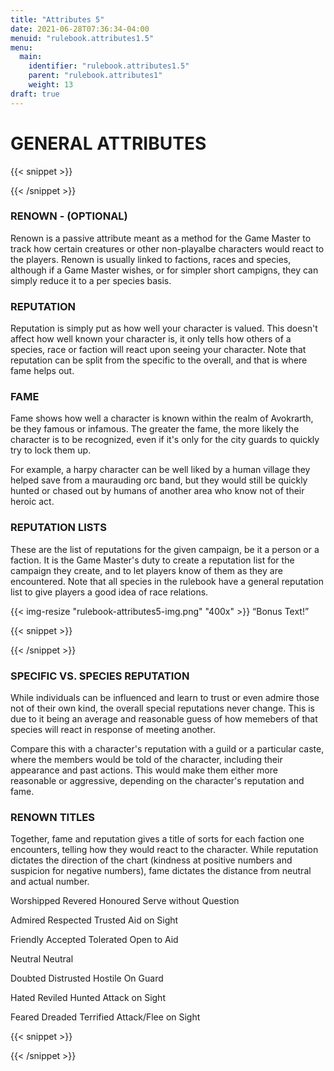 ```yaml
---
title: "Attributes 5"
date: 2021-06-28T07:36:34-04:00
menuid: "rulebook.attributes1.5"
menu:
  main:
    identifier: "rulebook.attributes1.5"
    parent: "rulebook.attributes1"
    weight: 13
draft: true
---
```


# GENERAL ATTRIBUTES

{{< snippet >}}<div class="bookpage-columns"><div class="bookpage-column">{{< /snippet >}}

### RENOWN - (OPTIONAL)
Renown is a passive attribute meant as a method for the Game Master to track how
certain creatures or other non-playalbe characters would react to the players.
Renown is usually linked to factions, races and species, although if a Game Master
wishes, or for simpler short campigns, they can simply reduce it to a per species basis.

### REPUTATION
Reputation is simply put as how well your character is valued. This doesn't
affect how well known your character is, it only tells how others of a species,
race or faction will react upon seeing your character. Note that reputation can
be split from the specific to the overall, and that is where fame helps out.

### FAME
Fame shows how well a character is known within the realm of Avokrarth, be they
famous or infamous. The greater the fame, the more likely the character is to be
recognized, even if it's only for the city guards to quickly try to lock them up.

For example, a harpy character can be well liked by a human village they helped
save from a maurauding orc band, but they would still be quickly hunted or chased
out by humans of another area who know not of their heroic act.

### REPUTATION LISTS
These are the list of reputations for the given campaign, be it a person or a
faction. It is the Game Master's duty to create a reputation list for the campaign
they create, and to let players know of them as they are encountered. Note that
all species in the rulebook have a general reputation list to give players a good
idea of race relations.

{{< img-resize "rulebook-attributes5-img.png" "400x" >}}
“Bonus Text!”

{{< snippet >}}</div><div class="bookpage-column">{{< /snippet >}}

### SPECIFIC VS. SPECIES REPUTATION
While individuals can be influenced and learn to trust or even admire those not
of their own kind, the overall special reputations never change. This is due to
it being an average and reasonable guess of how memebers of that species will
react in response of meeting another.

Compare this with a character's reputation with a guild or a particular caste,
where the members would be told of the character, including their appearance
and past actions. This would make them either more reasonable or aggressive,
depending on the character's reputation and fame.

### RENOWN TITLES
Together, fame and reputation gives a title of sorts for each faction one
encounters, telling how they would react to the character. While reputation
dictates the direction of the chart (kindness at positive numbers and suspicion
for negative numbers), fame dictates the distance from neutral and actual number.

Worshipped
Revered
Honoured
Serve without Question

Admired
Respected
Trusted
Aid on Sight

Friendly
Accepted
Tolerated
Open to Aid

Neutral
Neutral

Doubted
Distrusted
Hostile
On Guard

Hated
Reviled
Hunted
Attack on Sight

Feared
Dreaded
Terrified
Attack/Flee on Sight

{{< snippet >}}</div></div>{{< /snippet >}}
